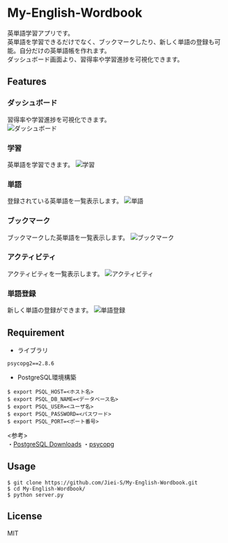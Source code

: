 # My-English-Wordbook
英単語学習アプリです。  
英単語を学習できるだけでなく、ブックマークしたり、新しく単語の登録も可能。自分だけの英単語帳を作れます。  
ダッシュボード画面より、習得率や学習進捗を可視化できます。  

## Features
### ダッシュボード  
習得率や学習進捗を可視化できます。  
![ダッシュボード](https://user-images.githubusercontent.com/55335212/96358369-7c3f4600-1141-11eb-8cc4-06ab8ccd9eca.png)

### 学習
英単語を学習できます。
![学習](https://user-images.githubusercontent.com/55335212/96358432-0edfe500-1142-11eb-82fa-5f49a598c59c.png)

### 単語
登録されている英単語を一覧表示します。
![単語](https://user-images.githubusercontent.com/55335212/96358459-5ebeac00-1142-11eb-93e9-519a3b359598.png)

### ブックマーク
ブックマークした英単語を一覧表示します。
![ブックマーク](https://user-images.githubusercontent.com/55335212/96358484-9cbbd000-1142-11eb-96cf-9d6011bf83ff.png)

### アクティビティ
アクティビティを一覧表示します。
![アクティビティ](https://user-images.githubusercontent.com/55335212/96358499-d1c82280-1142-11eb-9980-598b7c86d4df.png)

### 単語登録
新しく単語の登録ができます。
![単語登録](https://user-images.githubusercontent.com/55335212/96358516-f4f2d200-1142-11eb-9d02-1e24b77edfa8.png)

## Requirement
- ライブラリ
```
psycopg2==2.8.6
```
- PostgreSQL環境構築
```
$ export PSQL_HOST=<ホスト名>
$ export PSQL_DB_NAME=<データベース名>
$ export PSQL_USER=<ユーザ名>
$ export PSQL_PASSWORD=<パスワード>
$ export PSQL_PORT=<ポート番号>
```
<参考>  
・[PostgreSQL Downloads](https://www.postgresql.org/download/)
・[psycopg](https://www.psycopg.org)

## Usage
```
$ git clone https://github.com/Jiei-S/My-English-Wordbook.git
$ cd My-English-Wordbook/
$ python server.py
```

## License
MIT
